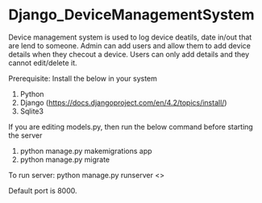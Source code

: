 # Django_DeviceManagementSystem

Device management system is used to log device deatils, date in/out that are lend to someone.
Admin can add users and allow them to add device details when they checout a device.
Users can only add details and they cannot edit/delete it.

Prerequisite:
Install the below in your system
1) Python
2) Django (https://docs.djangoproject.com/en/4.2/topics/install/)
3) Sqlite3

If you are editing models.py, then run the below command before starting the server
1) python manage.py makemigrations app
2) python manage.py migrate

To run server: python manage.py runserver <<port number>>

Default port is 8000.
